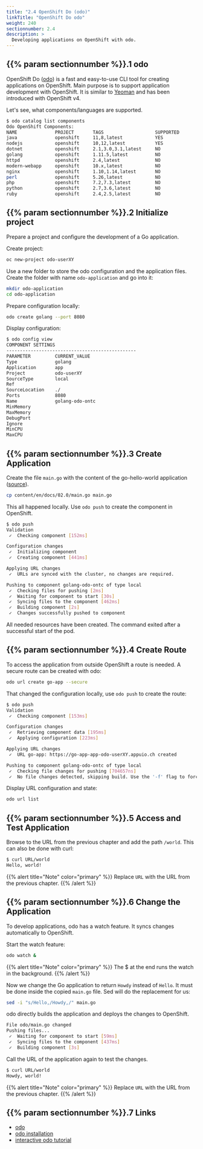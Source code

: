 ```yaml
---
title: "2.4 OpenShift Do (odo)"
linkTitle: "OpenShift Do odo"
weight: 240
sectionnumber: 2.4
description: >
  Developing applications on OpenShift with odo.
---
```


## {{% param sectionnumber %}}.1 odo

OpenShift Do ([odo](https://github.com/openshift/odo)) is a fast and easy-to-use CLI tool for creating applications on OpenShift. Main purpose is to support application development with OpenShift. It is similar to [Yeoman](https://yeoman.io/) and has been introduced with OpenShift v4.

Let's see, what components/languages are supported.

```bash
$ odo catalog list components
Odo OpenShift Components:
NAME              PROJECT       TAGS                   SUPPORTED
java              openshift     11,8,latest            YES
nodejs            openshift     10,12,latest           YES
dotnet            openshift     2.1,3.0,3.1,latest     NO
golang            openshift     1.11.5,latest          NO
httpd             openshift     2.4,latest             NO
modern-webapp     openshift     10.x,latest            NO
nginx             openshift     1.10,1.14,latest       NO
perl              openshift     5.26,latest            NO
php               openshift     7.2,7.3,latest         NO
python            openshift     2.7,3.6,latest         NO
ruby              openshift     2.4,2.5,latest         NO
```


## {{% param sectionnumber %}}.2 Initialize project

Prepare a project and configure the development of a Go application.

Create project:

```bash
oc new-project odo-userXY
```

Use a new folder to store the odo configuration and the application files. Create the folder with name `odo-application` and go into it:

```bash
mkdir odo-application
cd odo-application
```

Prepare configuration locally:

```bash
odo create golang --port 8080
```

Display configuration:

```bash
$ odo config view
COMPONENT SETTINGS
------------------------------------------------
PARAMETER         CURRENT_VALUE
Type              golang
Application       app
Project           odo-userXY
SourceType        local
Ref
SourceLocation    ./
Ports             8080
Name              golang-odo-ontc
MinMemory
MaxMemory
DebugPort
Ignore
MinCPU
MaxCPU
```


## {{% param sectionnumber %}}.3 Create Application

Create the file `main.go` with the content of the go-hello-world application ([source](https://raw.githubusercontent.com/puzzle/amm-techlab/master/content/en/docs/02.0/main.go)).

```bash
cp content/en/docs/02.0/main.go main.go
```

This all happened locally. Use `odo push` to create the component in OpenShift.

```bash
$ odo push
Validation
 ✓  Checking component [152ms]

Configuration changes
 ✓  Initializing component
 ✓  Creating component [441ms]

Applying URL changes
 ✓  URLs are synced with the cluster, no changes are required.

Pushing to component golang-odo-ontc of type local
 ✓  Checking files for pushing [2ms]
 ✓  Waiting for component to start [30s]
 ✓  Syncing files to the component [462ms]
 ✓  Building component [2s]
 ✓  Changes successfully pushed to component
```

All needed resources have been created. The command exited after a successful start of the pod.


## {{% param sectionnumber %}}.4 Create Route

To access the application from outside OpenShift a route is needed. A secure route can be created with odo:

```bash
odo url create go-app --secure
```

That changed the configuration locally, use `odo push` to create the route:

```bash
$ odo push
Validation
 ✓  Checking component [153ms]

Configuration changes
 ✓  Retrieving component data [195ms]
 ✓  Applying configuration [223ms]

Applying URL changes
 ✓  URL go-app: https://go-app-app-odo-userXY.appuio.ch created

Pushing to component golang-odo-ontc of type local
 ✓  Checking file changes for pushing [704657ns]
 ✓  No file changes detected, skipping build. Use the '-f' flag to force the build.
```

Display URL configuration and state:

```bash
odo url list
```


## {{% param sectionnumber %}}.5 Access and Test Application

Browse to the URL from the previous chapter and add the path `/world`. This can also be done with curl:

```bash
$ curl URL/world
Hello, world!
```

{{% alert title="Note" color="primary" %}}
Replace `URL` with the URL from the previous chapter.
{{% /alert %}}


## {{% param sectionnumber %}}.6 Change the Application

To develop applications, odo has a watch feature. It syncs changes automatically to OpenShift.

Start the watch feature:

```bash
odo watch &
```

{{% alert title="Note" color="primary" %}}
The $ at the end runs the watch in the background.
{{% /alert %}}

Now we change the Go application to return `Howdy` instead of `Hello`. It must be done inside the copied `main.go` file. Sed will do the replacement for us:

```bash
sed -i "s/Hello,/Howdy,/" main.go
```

odo directly builds the application and deploys the changes to OpenShift.

```bash
File odo/main.go changed
Pushing files...
 ✓  Waiting for component to start [59ms]
 ✓  Syncing files to the component [437ms]
 ✓  Building component [3s]
```

Call the URL of the application again to test the changes.

```bash
$ curl URL/world
Howdy, world!
```

{{% alert title="Note" color="primary" %}}
Replace `URL` with the URL from the previous chapter.
{{% /alert %}}


## {{% param sectionnumber %}}.7 Links

* [odo](https://github.com/openshift/odo)
* [odo installation](https://docs.openshift.com/container-platform/latest/cli_reference/developer_cli_odo/installing-odo.html)
* [interactive odo tutorial](https://developers.redhat.com/courses/openshift/odo-command-line)
